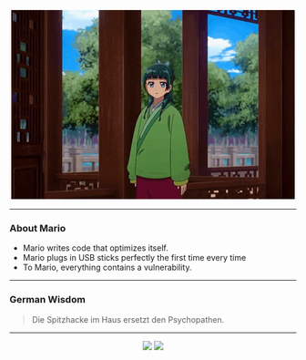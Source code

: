 <p align="center">
  <img src="assets/maomao.gif" />
</p>

---

### About Mario
- Mario writes code that optimizes itself.
- Mario plugs in USB sticks perfectly the first time every time
- To Mario, everything contains a vulnerability.

---

### German Wisdom
> Die Spitzhacke im Haus ersetzt den Psychopathen.

---

<p align="center">
  <a>
    <img height="180em" src="https://github-readme-stats-eight-theta.vercel.app/api?username=Torfkopp&show_icons=true&theme=dark&include_all_commits=true&count_private=true"/>
  </a>
  <a href="https://github.com/Torfkopp?tab=repositories">
    <img height="180em" src="https://github-readme-stats-eight-theta.vercel.app/api/top-langs/?username=torfkopp&layout=compact&theme=dark&langs_count=8&hide=java"/>
  </a>
</p>
